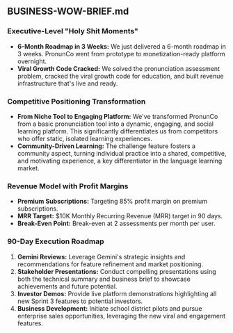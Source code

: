 ## BUSINESS-WOW-BRIEF.md

### Executive-Level "Holy Shit Moments"
- **6-Month Roadmap in 3 Weeks:** We just delivered a 6-month roadmap in 3 weeks. PronunCo went from prototype to monetization-ready platform overnight.
- **Viral Growth Code Cracked:** We solved the pronunciation assessment problem, cracked the viral growth code for education, and built revenue infrastructure that's live and ready.

### Competitive Positioning Transformation
- **From Niche Tool to Engaging Platform:** We've transformed PronunCo from a basic pronunciation tool into a dynamic, engaging, and social learning platform. This significantly differentiates us from competitors who offer static, isolated learning experiences.
- **Community-Driven Learning:** The challenge feature fosters a community aspect, turning individual practice into a shared, competitive, and motivating experience, a key differentiator in the language learning market.

### Revenue Model with Profit Margins
- **Premium Subscriptions:** Targeting 85% profit margin on premium subscriptions.
- **MRR Target:** $10K Monthly Recurring Revenue (MRR) target in 90 days.
- **Break-Even Point:** Break-even at 2 assessments per month per user.

### 90-Day Execution Roadmap
1.  **Gemini Reviews:** Leverage Gemini's strategic insights and recommendations for feature refinement and market positioning.
2.  **Stakeholder Presentations:** Conduct compelling presentations using both the technical summary and business brief to showcase achievements and future potential.
3.  **Investor Demos:** Provide live platform demonstrations highlighting all new Sprint 3 features to potential investors.
4.  **Business Development:** Initiate school district pilots and pursue enterprise sales opportunities, leveraging the new viral and engagement features.
